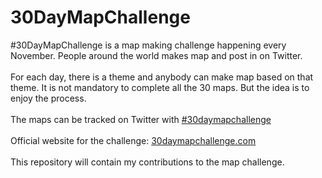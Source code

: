 # 30DayMapChallenge

#30DayMapChallenge is a map making challenge happening every November. People around the world makes map and post in on Twitter.  
<br>For each day, there is a theme and anybody can make map based on that theme. It is not mandatory to complete all the 30 maps. But the idea is to enjoy the process. 
<br> <br> The maps can be tracked on Twitter with <a href="https://twitter.com/hashtag/30DayMapChallenge?src=hashtag_click">#30daymapchallenge</a>  
<br>Official website for the challenge: <a href="https://30daymapchallenge.com/">30daymapchallenge.com</a>
<br><br> This repository will contain my contributions to the map challenge. 

